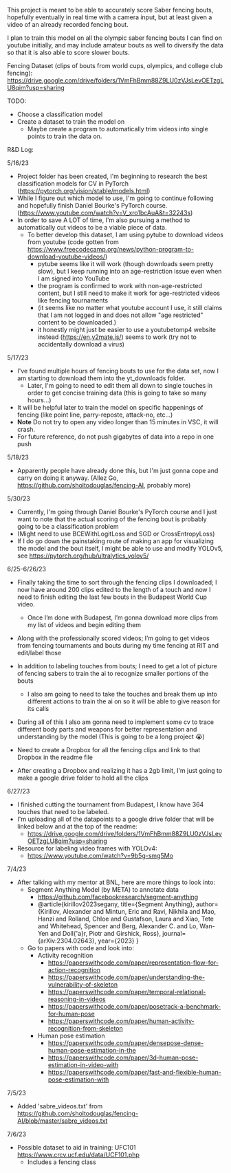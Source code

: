 This project is meant to be able to accurately score Saber fencing bouts, hopefully eventually in real time with a camera input, but at least given a video of an already recorded fencing bout.

I plan to train this model on all the olympic saber fencing bouts I can find on youtube initially, and may include amateur bouts as well to diversify the data so that it is also able to score slower bouts.

Fencing Dataset (clips of bouts from world cups, olympics, and college club fencing):
https://drive.google.com/drive/folders/1VmFhBmm88Z9LU0zVJsLevOETzgLU8qim?usp=sharing 

TODO:
- Choose a classification model
- Create a dataset to train the model on
    - Maybe create a program to automatically trim videos into single points to train the data on.

R&D Log:

5/16/23
- Project folder has been created, I'm beginning to research the best classification models for CV in PyTorch (https://pytorch.org/vision/stable/models.html)
- While I figure out which model to use, I'm going to continue following and hopefully finish Daniel Bourke's PyTorch course. (https://www.youtube.com/watch?v=V_xro1bcAuA&t=32243s)
- In order to save A LOT of time, I'm also pursuing a method to automatically cut videos to be a viable piece of data. 
    - To better develop this dataset, I am using pytube to download videos from youtube (code gotten from https://www.freecodecamp.org/news/python-program-to-download-youtube-videos/)
        - pytube seems like it will work (though downloads seem pretty slow), but I keep running into an age-restriction issue even when I am signed into YouTube
        - the program is confirmed to work with non-age-restricted content, but I still need to make it work for age-restricted videos like fencing tournaments
        - (it seems like no matter what youtube account I use, it still claims that I am not logged in and does not allow "age restricted" content to be downloaded.)
        - it honestly might just be easier to use a youtubetomp4 website instead (https://en.y2mate.is/) seems to work (try not to accidentally download a virus)

5/17/23
- I've found multiple hours of fencing bouts to use for the data set, now I am starting to download them into the yt_downloads folder.
    - Later, I'm going to need to edit them all down to single touches in order to get concise training data (this is going to take so many hours...)
- It will be helpful later to train the model on specific happenings of fencing (like point line, parry-reposte, attack-no, etc...)
- **Note** Do not try to open any video longer than 15 minutes in VSC, it will crash.
- For future reference, do not push gigabytes of data into a repo in one push

5/18/23
- Apparently people have already done this, but I'm just gonna cope and carry on doing it anyway. (Allez Go, https://github.com/sholtodouglas/fencing-AI, probably more)

5/30/23
- Currently, I'm going through Daniel Bourke's PyTorch course and I just want to note that the actual scoring of the fencing bout is probably going to be a classification problem
- (Might need to use BCEWithLogitLoss and SGD or CrossEntropyLoss)
- If I do go down the painstaking route of making an app for visualizing the model and the bout itself, I might be able to use and modify YOLOv5, see https://pytorch.org/hub/ultralytics_yolov5/

6/25-6/26/23
- Finally taking the time to sort through the fencing clips I downloaded; I now have around 200 clips edited to the length of a touch and now I need to finish editing the last few bouts in the Budapest World Cup video. 
    - Once I’m done with Budapest, I’m gonna download more clips from my list of videos and begin editing them

- Along with the professionally scored videos; I’m going to get videos from fencing tournaments and bouts during my time fencing at RIT and edit/label those 

- In addition to labeling touches from bouts; I need to get a lot of picture of fencing sabers to train the ai to recognize smaller portions of the bouts 
    - I also am going to need to take the touches and break them up into different actions to train the ai on so it will be able to give reason for its calls 

- During all of this I also am gonna need to implement some cv to trace different body parts and weapons for better representation and understanding by the model 
    (This is going to be a long project 😭)

- Need to create a Dropbox for all the fencing clips and link to that Dropbox in the readme file 
- After creating a Dropbox and realizing it has a 2gb limit, I'm just going to make a google drive folder to hold all the clips

6/27/23
- I finished cutting the tournament from Budapest, I know have 364 touches that need to be labeled.
- I'm uploading all of the datapoints to a google drive folder that will be linked below and at the top of the readme:
    - https://drive.google.com/drive/folders/1VmFhBmm88Z9LU0zVJsLevOETzgLU8qim?usp=sharing 
- Resource for labeling video frames with YOLOv4: 
    - https://www.youtube.com/watch?v=9b5g-smg5Mo 

7/4/23
- After talking with my mentor at BNL, here are more things to look into:
    - Segment Anything Model (by META) to annotate data
        - https://github.com/facebookresearch/segment-anything 
        - @article{kirillov2023segany,
            title={Segment Anything},
            author={Kirillov, Alexander and Mintun, Eric and Ravi, Nikhila and Mao, Hanzi and Rolland, Chloe and Gustafson, Laura and Xiao, Tete and Whitehead, Spencer and Berg, Alexander C. and Lo, Wan-Yen and Doll{\'a}r, Piotr and Girshick, Ross},
            journal={arXiv:2304.02643},
            year={2023}
            }
    - Go to papers with code and look into:
        - Activity recognition
            - https://paperswithcode.com/paper/representation-flow-for-action-recognition
            - https://paperswithcode.com/paper/understanding-the-vulnerability-of-skeleton
            - https://paperswithcode.com/paper/temporal-relational-reasoning-in-videos
            - https://paperswithcode.com/paper/posetrack-a-benchmark-for-human-pose
            - https://paperswithcode.com/paper/human-activity-recognition-from-skeleton
        - Human pose estimation
            - https://paperswithcode.com/paper/densepose-dense-human-pose-estimation-in-the
            - https://paperswithcode.com/paper/3d-human-pose-estimation-in-video-with
            - https://paperswithcode.com/paper/fast-and-flexible-human-pose-estimation-with

7/5/23
- Added 'sabre_videos.txt' from https://github.com/sholtodouglas/fencing-AI/blob/master/sabre_videos.txt

7/6/23
- Possible dataset to aid in training: UFC101 https://www.crcv.ucf.edu/data/UCF101.php 
    - Includes a fencing class